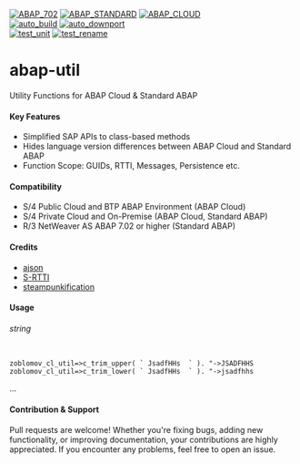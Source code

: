 [![ABAP_702](https://github.com/oblomov-dev/abap-util/actions/workflows/ABAP_702.yaml/badge.svg?branch=702)](https://github.com/oblomov-dev/abap-util/actions/workflows/ABAP_702.yaml)
[![ABAP_STANDARD](https://github.com/oblomov-dev/abap-util/actions/workflows/ABAP_STANDARD.yaml/badge.svg)](https://github.com/oblomov-dev/abap-util/actions/workflows/ABAP_STANDARD.yaml)
[![ABAP_CLOUD](https://github.com/oblomov-dev/abap-util/actions/workflows/ABAP_CLOUD.yaml/badge.svg)](https://github.com/oblomov-dev/abap-util/actions/workflows/ABAP_CLOUD.yaml)
<br>
[![auto_build](https://github.com/oblomov-dev/abap-util/actions/workflows/auto_build.yml/badge.svg)](https://github.com/oblomov-dev/abap-util/actions/workflows/auto_build.yml)
[![auto_downport](https://github.com/oblomov-dev/abap-util/actions/workflows/auto_downport.yaml/badge.svg)](https://github.com/oblomov-dev/abap-util/actions/workflows/auto_downport.yaml)
<br>
[![test_unit](https://github.com/oblomov-dev/abap-util/actions/workflows/test_unit.yaml/badge.svg)](https://github.com/oblomov-dev/abap-util/actions/workflows/test_unit.yaml)
[![test_rename](https://github.com/oblomov-dev/abap-util/actions/workflows/test_rename.yaml/badge.svg)](https://github.com/oblomov-dev/abap-util/actions/workflows/test_rename.yaml)

# abap-util
Utility Functions for ABAP Cloud & Standard ABAP 

#### Key Features
* Simplified SAP APIs to class-based methods
* Hides language version differences between ABAP Cloud and Standard ABAP
* Function Scope: GUIDs, RTTI, Messages, Persistence etc.

#### Compatibility
* S/4 Public Cloud and BTP ABAP Environment (ABAP Cloud)
* S/4 Private Cloud and On-Premise (ABAP Cloud, Standard ABAP)
* R/3 NetWeaver AS ABAP 7.02 or higher (Standard ABAP)

#### Credits
* [ajson](https://github.com/sbcgua/ajson)
* [S-RTTI](https://github.com/sandraros/S-RTTI)
* [steampunkification](https://github.com/heliconialabs/steampunkification)
  
#### Usage

###### string
```abap

zoblomov_cl_util=>c_trim_upper( ` JsadfHHs  ` ). "->JSADFHHS
zoblomov_cl_util=>c_trim_lower( ` JsadfHHs  ` ). "->jsadfhhs
```
...

#### Contribution & Support
Pull requests are welcome! Whether you're fixing bugs, adding new functionality, or improving documentation, your contributions are highly appreciated. If you encounter any problems, feel free to open an issue.
